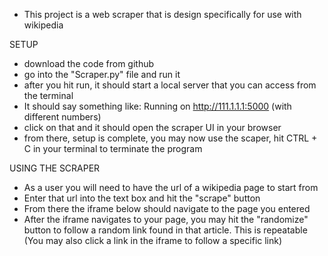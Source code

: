 - This project is a web scraper that is design specifically for use with wikipedia

SETUP
- download the code from github
- go into the "Scraper.py" file and run it
- after you hit run, it should start a local server that you can access from the terminal
- It should say something like: Running on http://111.1.1.1:5000 (with different numbers)
- click on that and it should open the scraper UI in your browser
- from there, setup is complete, you may now use the scaper, hit CTRL + C in your terminal to terminate the program

USING THE SCRAPER
- As a user you will need to have the url of a wikipedia page to start from
- Enter that url into the text box and hit the "scrape" button
- From there the iframe below should navigate to the page you entered
- After the iframe navigates to your page, you may hit the "randomize" button 
    to follow a random link found in that article. This is repeatable
    (You may also click a link in the iframe to follow a specific link)
